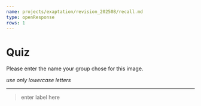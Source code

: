 ```yaml
---
name: projects/exaptation/revision_202508/recall.md
type: openResponse
rows: 1
---
```


# Quiz

Please enter the name your group chose for this image.

_use only lowercase letters_

---

> enter label here
